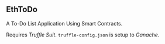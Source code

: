 ## EthToDo
A To-Do List Application Using Smart Contracts.

Requires *Truffle Suit*. `truffle-config.json` is setup to *Ganache*.


